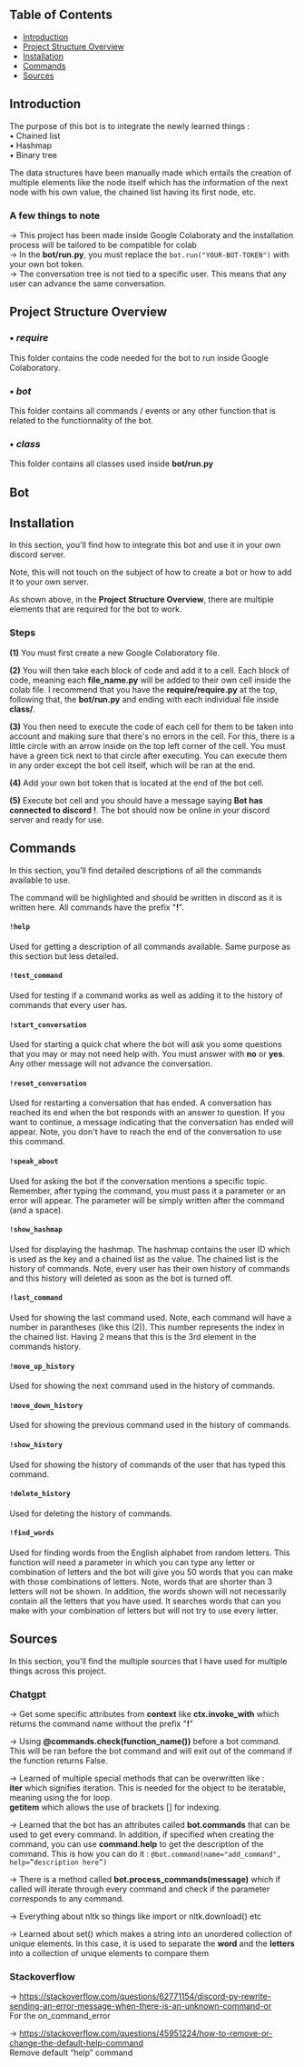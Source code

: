 ## Table of Contents

- [Introduction](#introduction)
- [Project Structure Overview](#project-structure-overview)
- [Installation](#installation)
- [Commands](#commands)
- [Sources](#sources)

## Introduction

The purpose of this bot is to integrate the newly learned things : <br>
• Chained list <br>
• Hashmap <br>
• Binary tree 

The data structures have been manually made which entails the creation of multiple elements like the node itself which has the information of the next node with his own value, the chained list having its first node, etc. <br>

### A few things to note
→ This project has been made inside Google Colaboraty and the installation process will be tailored to be compatible for colab <br>
→ In the **bot/run.py**, you must replace the ```bot.run("YOUR-BOT-TOKEN")``` with your own bot token. <br>
→ The conversation tree is not tied to a specific user. This means that any user can advance the same conversation.

## Project Structure Overview

### • *require*
This folder contains the code needed for the bot to run inside Google Colaboratory.

### • *bot*
This folder contains all commands / events or any other function that is related to the functionnality of the bot.

### • *class*
This folder contains all classes used inside **bot/run.py**

## Bot

## Installation
In this section, you'll find how to integrate this bot and use it in your own discord server. 

Note, this will not touch on the subject of how to create a bot or how to add it to your own server.

As shown above, in the **Project Structure Overview**, there are multiple elements that are required for the bot to work.

### Steps
**(1)** You must first create a new Google Colaboratory file.

**(2)** You will then take each block of code and add it to a cell. Each block of code, meaning each **file_name.py** will be added to their own cell inside the colab file. I recommend that you have the **require/require.py** at the top, following that, the **bot/run.py** and ending with each individual file inside **class/**.

**(3)** You then need to execute the code of each cell for them to be taken into account and making sure that there's no errors in the cell. For this, there is a little circle with an arrow inside on the top left corner of the cell. You must have a green tick next to that circle after executing. You can execute them in any order except the bot cell itself, which will be ran at the end.

**(4)** Add your own bot token that is located at the end of the bot cell.

**(5)** Execute bot cell and you should have a message saying **Bot has connected to discord !**. The bot should now be online in your discord server and ready for use.

## Commands

In this section, you'll find detailed descriptions of all the commands available to use. <br>

The command will be highlighted and should be written in discord as it is written here. All commands have the prefix "**!**". 

#### ```!help```
Used for getting a description of all commands available. Same purpose as this section but less detailed.

#### ```!test_command```
Used for testing if a command works as well as adding it to the history of commands that every user has.

#### ```!start_conversation```
Used for starting a quick chat where the bot will ask you some questions that you may or may not need help with. You must answer with **no** or **yes**. Any other message will not advance the conversation.

#### ```!reset_conversation```
Used for restarting a conversation that has ended. A conversation has reached its end when the bot responds with an answer to question. If you want to continue, a message indicating that the conversation has ended will appear. Note, you don't have to reach the end of the conversation to use this command.

#### ```!speak_about```
Used for asking the bot if the conversation mentions a specific topic. Remember, after typing the command, you must pass it a parameter or an error will appear. The parameter will be simply written after the command (and a space).

#### ```!show_hashmap```
Used for displaying the hashmap. The hashmap contains the user ID which is used as the key and a chained list as the value. The chained list is the history of commands. Note, every user has their own history of commands and this history will deleted as soon as the bot is turned off.

#### ```!last_command```
Used for showing the last command used. Note, each command will have a number in parantheses (like this (2)). This number represents the index in the chained list. Having 2 means that this is the 3rd element in the commands history.

#### ```!move_up_history```
Used for showing the next command used in the history of commands.

#### ```!move_down_history```
Used for showing the previous command used in the history of commands.

#### ```!show_history```
Used for showing the history of commands of the user that has typed this command.

#### ```!delete_history```
Used for deleting the history of commands.

#### ```!find_words```
Used for finding words from the English alphabet from random letters. This function will need a parameter in which you can type any letter or combination of letters and the bot will give you 50 words that you can make with those combinations of letters. Note, words that are shorter than 3 letters will not be shown. In addition, the words shown will not necessarily contain all the letters that you have used. It searches words that can you make with your combination of letters but will not try to use every letter.

## Sources

In this section, you'll find the multiple sources that I have used for multiple things across this project.

### Chatgpt
→ Get some specific attributes from **context** like **ctx.invoke_with** which returns the command name without the prefix "**!**"

→ Using **@commands.check(function_name())** before a bot command. This will be ran before the bot command and will exit out of the command if the function returns False.

→ Learned of multiple special methods that can be overwritten like : <br>
**__iter__** which signifies iteration. This is needed for the object to be iteratable, meaning using the for loop. <br>
**__getitem__** which allows the use of brackets [] for indexing.

→ Learned that the bot has an attributes called **bot.commands** that can be used to get every command. In addition, if specified when creating the command, you can use **command.help** to get the description of the command. This is how you can do it :
```@bot.command(name="add_command", help=”description here”)```

→ There is a method called **bot.process_commands(message)** which if called will iterate through every command and check if the parameter corresponds to any command.

→ Everything about nltk so things like import or nltk.download() etc

→ Learned about set() which makes a string into an unordered collection of unique elements. In this case, it is used to separate the **word** and the **letters** into a collection of unique elements to compare them

### Stackoverflow
→ https://stackoverflow.com/questions/62771154/discord-py-rewrite-sending-an-error-message-when-there-is-an-unknown-command-or <br>
For the on_command_error

→ https://stackoverflow.com/questions/45951224/how-to-remove-or-change-the-default-help-command <br>
Remove default “help” command





